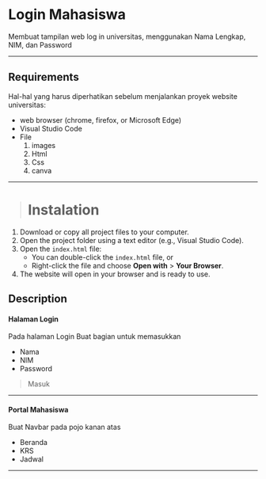 # **Login Mahasiswa**
Membuat tampilan web log in universitas, menggunakan Nama Lengkap, NIM, dan Password

---

## Requirements
Hal-hal yang harus diperhatikan sebelum menjalankan proyek website universitas:
- web browser (chrome, firefox, or Microsoft Edge)
- Visual Studio Code
- File
    1. images
    2. Html
    3. Css
    4. canva
---

> # Instalation
1. Download or copy all project files to your computer.
2. Open the project folder using a text editor (e.g., Visual Studio Code).
3. Open the `index.html` file:
   - You can double-click the `index.html` file, or
   - Right-click the file and choose **Open with** > **Your Browser**.
4. The website will open in your browser and is ready to use.

## Description

#### Halaman Login
Pada halaman Login Buat bagian untuk memasukkan 
- Nama
- NIM
- Password

> Masuk

---

#### Portal Mahasiswa
Buat Navbar pada pojo kanan atas
- Beranda
- KRS
- Jadwal

---

